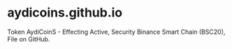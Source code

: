 # aydicoins.github.io
Token AydiCoinS - Effecting Active, Security Binance Smart Chain (BSC20), File on GitHub. 

